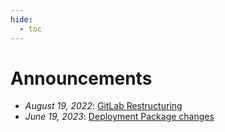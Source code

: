 ```yaml
---
hide:
  - toc
---
```

# Announcements

- *August 19, 2022*: [GitLab Restructuring](./gitlab-restructuring.md)
- *June 19, 2023*: [Deployment Package changes](./deployment-package-changes.md)
